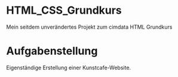 # HTML_CSS_Grundkurs

Mein seitdem unverändertes Projekt zum cimdata HTML Grundkurs

Aufgabenstellung
================

Eigenständige Erstellung einer Kunstcafe-Website.
